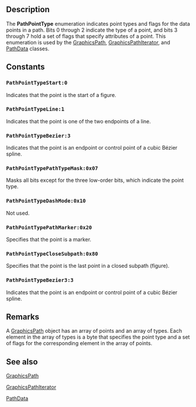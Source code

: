 ## Description

The **PathPointType** enumeration indicates point types and flags for the data points in a path. Bits 0 through 2 indicate the type of a point, and bits 3 through 7 hold a set of flags that specify attributes of a point. This enumeration is used by the [GraphicsPath](https://learn.microsoft.com/windows/desktop/api/gdipluspath/nl-gdipluspath-graphicspath), [GraphicsPathIterator](https://learn.microsoft.com/windows/desktop/api/gdipluspath/nl-gdipluspath-graphicspathiterator), and [PathData](https://learn.microsoft.com/windows/desktop/api/gdiplustypes/nl-gdiplustypes-pathdata) classes.

## Constants

### `PathPointTypeStart:0`

Indicates that the point is the start of a figure.

### `PathPointTypeLine:1`

Indicates that the point is one of the two endpoints of a line.

### `PathPointTypeBezier:3`

Indicates that the point is an endpoint or control point of a cubic Bézier spline.

### `PathPointTypePathTypeMask:0x07`

Masks all bits except for the three low-order bits, which indicate the point type.

### `PathPointTypeDashMode:0x10`

Not used.

### `PathPointTypePathMarker:0x20`

Specifies that the point is a marker.

### `PathPointTypeCloseSubpath:0x80`

Specifies that the point is the last point in a closed subpath (figure).

### `PathPointTypeBezier3:3`

Indicates that the point is an endpoint or control point of a cubic Bézier spline.

## Remarks

A [GraphicsPath](https://learn.microsoft.com/windows/desktop/api/gdipluspath/nl-gdipluspath-graphicspath) object has an array of points and an array of types. Each element in the array of types is a byte that specifies the point type and a set of flags for the corresponding element in the array of points.

## See also

[GraphicsPath](https://learn.microsoft.com/windows/desktop/api/gdipluspath/nl-gdipluspath-graphicspath)

[GraphicsPathIterator](https://learn.microsoft.com/windows/desktop/api/gdipluspath/nl-gdipluspath-graphicspathiterator)

[PathData](https://learn.microsoft.com/windows/desktop/api/gdiplustypes/nl-gdiplustypes-pathdata)